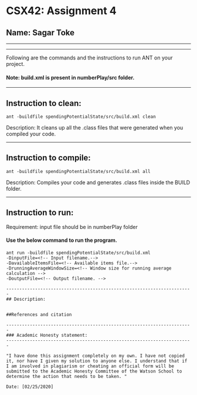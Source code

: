 # CSX42: Assignment 4
## Name: Sagar Toke

-----------------------------------------------------------------------
-----------------------------------------------------------------------


Following are the commands and the instructions to run ANT on your project.
#### Note: build.xml is present in numberPlay/src folder.

-----------------------------------------------------------------------
## Instruction to clean:

```commandline
ant -buildfile spendingPotentialState/src/build.xml clean
```

Description: It cleans up all the .class files that were generated when you
compiled your code.

-----------------------------------------------------------------------
## Instruction to compile:

```commandline
ant -buildfile spendingPotentialState/src/build.xml all
```

Description: Compiles your code and generates .class files inside the BUILD folder.

-----------------------------------------------------------------------
## Instruction to run:

Requirement: input file should be in numberPlay folder
#### Use the below command to run the program.

```commandline
ant run -buildfile spendingPotentialState/src/build.xml  
-DinputFile=<!-- Input filename.--> 
-DavailableItemsFile=<!-- Available items file.-->
-DrunningAverageWindowSize=<!-- Window size for running average calculation -->
-DoutputFile=<!-- Output filename. -->

-----------------------------------------------------------------------
## Description:


##References and citation

-----------------------------------------------------------------------
### Academic Honesty statement:
-----------------------------------------------------------------------

"I have done this assignment completely on my own. I have not copied
it, nor have I given my solution to anyone else. I understand that if
I am involved in plagiarism or cheating an official form will be
submitted to the Academic Honesty Committee of the Watson School to
determine the action that needs to be taken. "

Date: [02/25/2020]


